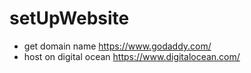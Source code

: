 # setUpWebsite

* get domain name https://www.godaddy.com/
* host on digital ocean https://www.digitalocean.com/
